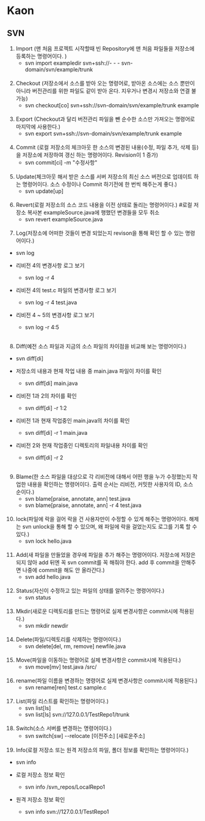 # Kaon

## SVN

1. Import (맨 처음 프로젝트 시작할때 빈 Repository에 맨 처음 파일들을 저장소에 등록하는 명령어이다. )
	- svn import exampledir svn+ssh://- - - svn-domain/svn/example/trunk
<br><br>
2. Checkout (저장소에서 소스를 받아 오는 명령어로, 받아온 소스에는 소스 뿐만이 아니라 버전관리를 위한 파일도 같이 받아 온다.
지우거나 변경시 저장소와 연결 불가능)
	- svn checkout[co] svn+ssh://svn-domain/svn/example/trunk example
<br><br>
3. Export (Checkout과 달리 버전관리 파일을 뺀 순수한 소스만 가져오는 명령어로 마지막에 사용한다.)
	- svn export svn+ssh://svn-domain/svn/example/trunk example
<br><br>
4. Commit (로컬 저장소의 체크아웃 한 소스의 변경된 내용(수정, 파일 추가, 삭제 등)을 저장소에 저장하여 갱신 하는 명령어이다.
Revision이 1 증가)
	- svn commit[ci] -m "수정사항"
<br><br>
5. Update(체크아웃 해서 받은 소스를 서버 저장소의 최신 소스 버전으로 업데이트 하는 명령어이다.
소스 수정이나 Commit 하기전에 한 번씩 해주는게 좋다.)
	- svn update[up]
<br><br>
6. Revert(로컬 저장소의 소스 코드 내용을 이전 상태로 돌리는 명령어이다.)
#로컬 저장소 복사본 exampleSource.java에 행했던 변경들을 모두 취소
    - svn revert exampleSource.java
<br><br>
7. Log(저장소에 어떠한 것들이 변경 되었는지 revison을 통해 확인 할 수 있는 명령어이다.)
- svn log

- 리비전 4의 변경사항 로그 보기
	- svn log -r 4

- 리비전 4의 test.c 파일의 변경사항 로그 보기
	- svn log -r 4 test.java

- 리비전 4 ~ 5의 변경사항 로그 보기
	- svn log -r 4:5
<br><br>
8. Diff(예전 소스 파일과 지금의 소스 파일의 차이점을 비교해 보는 명령어이다.)
- svn diff[di] 

- 저장소의 내용과 현재 작업 내용 중 main.java 파일이 차이를 확인
	- svn diff[di] main.java

- 리비전 1과 2의 차이를 확인
	- svn diff[di] -r 1:2

- 리비전 1과 현재 작업중인 main.java의 차이를 확인
	- svn diff[di] -r 1 main.java

- 리비전 2와 현재 작업중인 디렉토리의 파일내용 차이를 확인
	- svn diff[di] -r 2
<br><br>
9. Blame(한 소스 파일을 대상으로 각 리비전에 대해서 어떤 행을 누가 수정했는지 작업한 내용을 확인하는 명령어이다.
출력 순서는 리비전, 커밋한 사용자의 ID, 소스 순이다.)
    - svn blame[praise, annotate, ann] test.java
	- svn blame[praise, annotate, ann] -r 4 test.java
<br><br>
10. lock(파일에 락을 걸어 락을 건 사용자만이 수정할 수 있게 해주는 명령어이다.
해제는 svn unlock을 통해 할 수 있으며, 왜 파일에 락을 걸었는지도 로그를 기록 할 수 있다.)
    - svn lock hello.java
<br><br>
11. Add(새 파일을 만들었을 경우에 파일을 추가 해주는 명령어이다.
저장소에 저장은 되지 않아 add 뒤엔 꼭 svn commit를 꼭 해줘야 한다.
add 후 commit을 안해주면 나중에 commit을 해도 안 올라간다.)
    - svn add hello.java
<br><br>
12. Status(자신이 수정하고 있는 파일의 상태를 알려주는 명령어이다.)
    - svn status
<br><br>
13. Mkdir(새로운 디렉토리를 만드는 명령어로 실제 변경사항은 commit시에 적용된다.)
    - svn mkdir newdir
<br><br>
14. Delete(파일/디렉토리를 삭제하는 명령어이다.)
    - svn delete[del, rm, remove] newfile.java
<br><br>
15. Move(파일을 이동하는 명령어로 실제 변경사항은 commit시에 적용된다.)
    - svn move[mv] test.java /src/
<br><br>
16. rename(파일 이름을 변경하는 명령어로 실제 변경사항은 commit시에 적용된다.)
    - svn rename[ren] test.c sample.c
<br><br>
17. List(파일 리스트를 확인하는 명령어이다.)
    - svn list[ls]
    - svn list[ls] svn://127.0.0.1/TestRepo1/trunk
<br><br>
18. Switch(소스 서버를 변경하는 명령어이다.)
    - svn switch[sw] --relocate [이전주소] [새로운주소]
<br><br>
19. Info(로컬 저장소 또는 원격 저장소의 파일, 폴더 정보를 확인하는 명령어이다.)

- svn info

- 로컬 저장소 정보 확인
    - svn info /svn_repos/LocalRepo1

- 원격 저장소 정보 확인
    - svn info svn://127.0.0.1/TestRepo1
